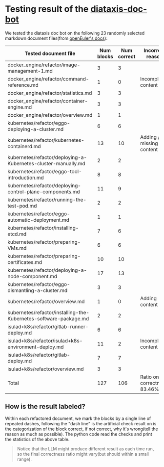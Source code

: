 # Testing result of the [diataxis-doc-bot](https://github.com/oss-know/diataxis-doc-bot)



We tested the diataxis doc bot on the following 23 randomly selected markdown document files(from [openEuler's docs](https://gitee.com/openeuler/docs.git)):

| Tested document file | Num blocks | Num correct | Incorrect reason |
| ---- | ---- | ---- | ---- |
| docker_engine/refactor/image-management-1.md|3|3||
| docker_engine/refactor/command-reference.md|1|0|Incomplete content|
| docker_engine/refactor/statistics.md|3|3||
| docker_engine/refactor/container-engine.md|3|3||
| docker_engine/refactor/overview.md|1|1||
| kubernetes/refactor/eggo-deploying-a-cluster.md|6|6||
| kubernetes/refactor/kubernetes-containerd.md|13|10|Adding / missing content|
| kubernetes/refactor/deploying-a-Kubernetes-cluster-manually.md|2|2||
| kubernetes/refactor/eggo-tool-introduction.md|8|8||
| kubernetes/refactor/deploying-control-plane-components.md|11|9||
| kubernetes/refactor/running-the-test-pod.md|2|2||
| kubernetes/refactor/eggo-automatic-deployment.md|1|1||
| kubernetes/refactor/installing-etcd.md|7|6||
| kubernetes/refactor/preparing-VMs.md|6|6||
| kubernetes/refactor/preparing-certificates.md|10|10||
| kubernetes/refactor/deploying-a-node-component.md|17|13||
| kubernetes/refactor/eggo-dismantling-a-cluster.md|3|3||
| kubernetes/refactor/overview.md|1|0|Adding content|
| kubernetes/refactor/installing-the-Kubernetes-software-package.md|2|2||
| isulad+k8s/refactor/gitlab-runner-deploy.md|6|6||
| isulad+k8s/refactor/isulad+k8s-environment-deploy.md|11|2|Incomplete content|
| isulad+k8s/refactor/gitlab-deploy.md|7|7||
| isulad+k8s/refactor/overview.md|3|3||
| Total |127|106|Ratio on correctness: 83.46%|



## How is the result labeled?

Within each refactored document, we mark the blocks by a single line of repeated dashes, following the "dash line" is the artificial check result on is the categorization of the block correct, if not correct, why it's wrong(tell the reason as much as possible). The python code read the checks and print the statistics of the above table.



> Notice that the LLM might produce different result as each time run, so the final correctness ratio might vary(but should within a small range).
